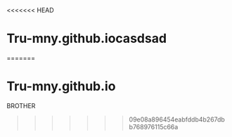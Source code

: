 <<<<<<< HEAD
# Tru-mny.github.iocasdsad
=======
# Tru-mny.github.io
BROTHER
>>>>>>> 09e08a896454eabfddb4b267dbb768976115c66a
